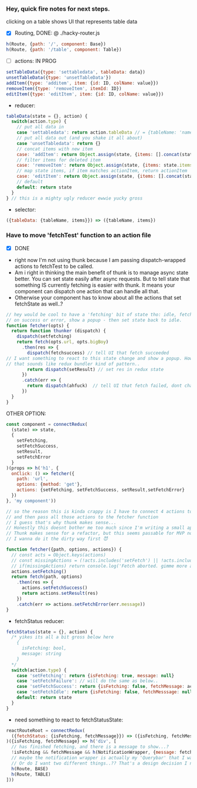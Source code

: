 ### Hey, quick fire notes for next steps.

clicking on a table shows UI that represents table data
- [x] Routing, DONE: @ ./hacky-router.js
```js
h(Route, {path: '/', component: Base})
h(Route, {path: '/table', component: Table})
```
- [ ] actions: IN PROG
```js
setTableData({type: 'settabledata', tableData: data})
unsetTableData({type: 'unsetTableData'})
addItem({type: 'additem', item: {id: ID, colName: value}})
removeItem({type: 'removeItem', itemId: ID})
editItem({type: 'editItem', item: {id: ID, colName: value}})
```
- reducer:
```js
tableData(state = {}, action) {
  switch(action.type) {
    // put all data in
    case 'settabledata': return action.tableData // = {tableName: 'name', items: [{}, {}, ...]}
    // put all data out (and you shake it all about)
    case 'unsetTabledata': return {}
    // concat items with new item
    case: 'addItem': return Object.assign(state, {items: [].concat(state.items, action.item)})
    // filter items for deleted item
    case: 'removeItem': return Object.assign(state, {items: state.items.filter(i => i.id !== action.itemId)})
    // map state items, if item matches actionItem, return actionItem
    case: 'editItem': return Object.assign(state, {items: [].concat(state.items.map(i => i.id === action.item.id ? action.item : i))})
    // default
    default: return state
  }
} // this is a mighty ugly reducer ewwie yucky gross
```
- selector:
```js
({tableData: {tableName, items}}) => ({tableName, items})
```

### Have to move 'fetchTest' function to an action file
- [x] DONE
- right now I'm not using thunk because I am passing dispatch-wrapped actions to fetchTest to be called.
- Am i right in thinking the main benefit of thunk is to manage async state better. You can set state easily after async requests. But to tell state that something IS currently fetching is easier with thunk. It means your component can dispatch one action that can handle all that.
- Otherwise your component has to know about all the actions that set fetchState as well..?
```js
// hey would be cool to have a 'fetching' bit of state tho: idle, fetching, success, error.
// on success or error, show a popup - then set state back to idle.
function fetcher(opts) {
  return function thunker (dispatch) {
    dispatch(setfetching)
    return fetch(opts.url, opts.bigBoy)
      .then(res => {
        dispatch(fetchsuccess) // tell UI that fetch succeeded 
// I want something to react to this state change and show a popup. How hard is that to do?
// that sounds like redux bundler kind of pattern..
        return dispatch(setResult) // set res in redux state
      })
      .catch(err => {
        return dispatch(ahfuck)  // tell UI that fetch failed, dont change redux state
      })
  }
}
```
OTHER OPTION:
```js
const component = connectRedux(
  (state) => state,
  {
    setFetching,
    setFetchSuccess,
    setResult,
    setFetchError
  }
)(props => h('h1', {
  onClick: () => fetcher({
    path: 'url',
    options: {method: 'get'},
    actions: {setFetching, setFetchSuccess, setResult,setFetchError}
  })
}, 'my component'))

// so the reason this is kinda crappy is I have to connect 4 actions to the component
// and then pass all those actions to the fetcher function
// I guess that's why thunk makes sense...
// Honestly this doesnt bother me too much since I'm writing a small app...
// Thunk makes sense for a refactor, but this seems passable for MVP no??
// I wanna do it the dirty way first 😈

function fetcher({path, options, actions}) {
  // const acts = Object.keys(actions)
  // const missingActions = (!acts.includes('setFetch') || !acts.includes('setFetchSucc') || !acts.includes('setRes') || !acts.includes('setFetchFail')
  // if(missingActions) return console.log('Fetch aborted. gimme more actions', actions)
  actions.setFetching()
  return fetch(path, options)
    .then(res => {
      actions.setFetchSuccess()
      return actions.setResult(res)
    })
    .catch(err => actions.setFetchError(err.message))
}
```
- fetchStatus reducer:
```js
fetchStatus(state = {}, action) {
  /* yikes its all a bit gross below here
    {
      isFetching: bool,
      message: string
    }
  */
  switch(action.type) {
    case 'setFetching': return {isFetching: true, message: null}
    case 'setFetchFailure': // will do the same as below..
    case 'setFetchSuccess': return {isFetching: false, fetchMessage: action.message}
    case 'setFetchIdle': return {isFetching: false, fetchMesssage: null}
    default: return state
  }
}
```
- need something to react to fetchStatusState: 
```js
reactRouteRoot = connectRedux(
  ({fetchStatus: {isFetching, fetchMessage}}) => ({isFetching, fetchMessage})
)({isFetching, fetchMessage} => h('div', [
  // has finished fetching, and there is a message to show...?
  !isFetching && fetchMessage && h(NotificationWrapper, {message: fetchMessage})
  // maybe the notification wrapper is actually my 'Querybar' that I wanted
  // Or do I want two different things..?? That's a design decision I need to make
  h(Route, BASE)
  h(Route, TABLE)
]))
```
